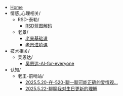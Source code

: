 - [Home](/)
- 情感_心理相关/
  - RSD-泰勒/
    - [RSD蓝图解码](books/情感_心理相关/RSD-泰勒/RSD蓝图解码.md)
  - 老景/
    - [老景基础课](books/情感_心理相关/老景/老景基础课.md)
    - [老景进阶课](books/情感_心理相关/老景/老景进阶课.md)
- 技术相关/
  - 吴恩达/
    - [吴恩达-AI-for-everyone](books/技术相关/吴恩达/吴恩达-AI-for-everyone.md)
- 认知/
  - 老王-前哨站/
    - [2025.5.20-在-520-聊一聊可能正确的爱情观…](books/认知/老王-前哨站/2025.5.20-在-520-聊一聊可能正确的爱情观….md)
    - [2025.5.22-聊聊我对生日更新的理解](books/认知/老王-前哨站/2025.5.22-聊聊我对生日更新的理解.md)